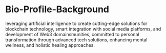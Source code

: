# Bio-Profile-Background
leveraging artificial intelligence to create cutting-edge solutions for blockchain technology, smart integration with social media platforms, and development of Web3 domainsmunities,  committed to personal transformation through advanced tech solutions, enhancing mental wellness, and holistic healing approaches.
